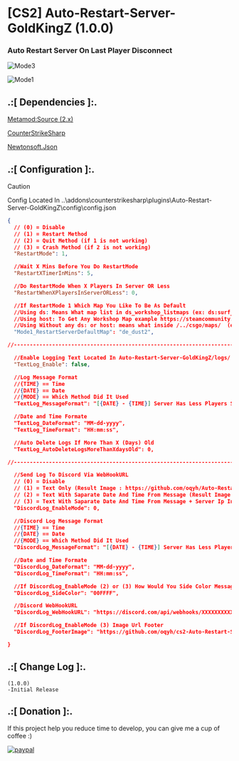 # [CS2] Auto-Restart-Server-GoldKingZ (1.0.0)

### Auto Restart Server On Last Player Disconnect

![Mode3](https://github.com/oqyh/cs2-Auto-Restart-Server-GoldKingZ/assets/48490385/65e671ea-4dd6-4124-bad9-f845158ab97b)

![Mode1](https://github.com/oqyh/cs2-Auto-Restart-Server-GoldKingZ/assets/48490385/f55572e4-7b98-463b-8ffb-344a78ceb98a)


## .:[ Dependencies ]:.
[Metamod:Source (2.x)](https://www.sourcemm.net/downloads.php/?branch=master)

[CounterStrikeSharp](https://github.com/roflmuffin/CounterStrikeSharp/releases)

[Newtonsoft.Json](https://www.nuget.org/packages/Newtonsoft.Json)

## .:[ Configuration ]:.

> [!CAUTION]
> Config Located In ..\addons\counterstrikesharp\plugins\Auto-Restart-Server-GoldKingZ\config\config.json                                           
>

```json
{
  // (0) = Disable
  // (1) = Restart Method
  // (2) = Quit Method (if 1 is not working)
  // (3) = Crash Method (if 2 is not working)
  "RestartMode": 1,

  //Wait X Mins Before You Do RestartMode 
  "RestartXTimerInMins": 5,

  //Do RestartMode When X Players In Server OR Less
  "RestartWhenXPlayersInServerORLess": 0,

  //If RestartMode 1 Which Map You Like To Be As Default
  //Using ds: Means What map list in ds_workshop_listmaps (ex: ds:surf_boreas)
  //Using host: To Get Any Workshop Map example https://steamcommunity.com/sharedfiles/filedetails/?id=3112654794 (ex: host:3112654794)
  //Using Without any ds: or host: means what inside /../csgo/maps/  (ex: de_dust2)
  "Mode1_RestartServerDefaultMap": "de_dust2",

//-----------------------------------------------------------------------------------------

  //Enable Logging Text Located In Auto-Restart-Server-GoldKingZ/logs/ ?
  "TextLog_Enable": false,

  //Log Message Format
  //{TIME} == Time
  //{DATE} == Date
  //{MODE} == Which Method Did It Used
  "TextLog_MessageFormat": "[{DATE} - {TIME}] Server Has Less Players Sending [{MODE} Method]",

  //Date and Time Formate
  "TextLog_DateFormat": "MM-dd-yyyy",
  "TextLog_TimeFormat": "HH:mm:ss",

  //Auto Delete Logs If More Than X (Days) Old
  "TextLog_AutoDeleteLogsMoreThanXdaysOld": 0,

//-----------------------------------------------------------------------------------------

  //Send Log To Discord Via WebHookURL
  // (0) = Disable
  // (1) = Text Only (Result Image : https://github.com/oqyh/Auto-Restart-Server-GoldKingZ/blob/main/Resources/Mode1.png?raw=true)
  // (2) = Text With Saparate Date And Time From Message (Result Image : https://github.com/oqyh/Auto-Restart-Server-GoldKingZ/blob/main/Resources/Mode2.png?raw=true)
  // (3) = Text With Saparate Date And Time From Message + Server Ip In Footer (Result Image : https://github.com/oqyh/Auto-Restart-Server-GoldKingZ/blob/main/Resources/Mode3.png?raw=true)
  "DiscordLog_EnableMode": 0,

  //Discord Log Message Format
  //{TIME} == Time
  //{DATE} == Date
  //{MODE} == Which Method Did It Used
  "DiscordLog_MessageFormat": "[{DATE} - {TIME}] Server Has Less Players Sending [{MODE} Method]",

  //Date and Time Formate
  "DiscordLog_DateFormat": "MM-dd-yyyy",
  "DiscordLog_TimeFormat": "HH:mm:ss",

  //If DiscordLog_EnableMode (2) or (3) How Would You Side Color Message To Be Check (https://www.color-hex.com/) For Colors
  "DiscordLog_SideColor": "00FFFF",

  //Discord WebHookURL
  "DiscordLog_WebHookURL": "https://discord.com/api/webhooks/XXXXXXXXXXXXXXXXXXXXXXXXXXXXXXXXXXXXXXXXXXXXXXXXXXXXXX",

  //If DiscordLog_EnableMode (3) Image Url Footer
  "DiscordLog_FooterImage": "https://github.com/oqyh/cs2-Auto-Restart-Server-GoldKingZ/blob/main/Resources/serverip.png?raw=true",

}
```

## .:[ Change Log ]:.
```
(1.0.0)
-Initial Release
```

## .:[ Donation ]:.

If this project help you reduce time to develop, you can give me a cup of coffee :)

[![paypal](https://www.paypalobjects.com/en_US/i/btn/btn_donateCC_LG.gif)](https://paypal.me/oQYh)
